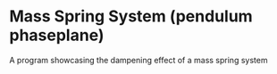 # Mass Spring System (pendulum phaseplane)
 A program showcasing the dampening effect of a mass spring system
